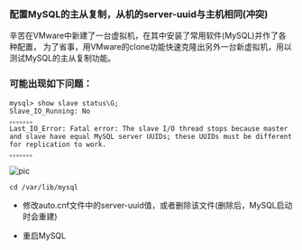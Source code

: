 ### 配置MySQL的主从复制，从机的server-uuid与主机相同(冲突)
辛苦在VMware中新建了一台虚拟机，在其中安装了常用软件(MySQL)并作了各种配置，
为了省事，用VMware的clone功能快速克隆出另外一台新虚拟机，用以测试MySQL的主从复制功能。

### 可能出现如下问题：
```
mysql> show slave status\G;
Slave_IO_Running: No
。。。。。。。
Last_IO_Error: Fatal error: The slave I/O thread stops because master and slave have equal MySQL server UUIDs; these UUIDs must be different for replication to work.
。。。。。。。
```
![pic](https://github.com/tyouken/MySQL-series/raw/main/graph/MySQL%20server-uuid%20conflict.jpg)

```
cd /var/lib/mysql
```
- 修改auto.cnf文件中的server-uuid值，或者删除该文件(删除后，MySQL启动时会重建)

- 重启MySQL
